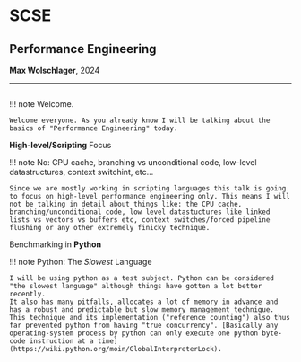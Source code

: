 # SCSE
## Performance Engineering 

**Max Wolschlager**, 2024

---
```
```

!!! note
    Welcome.

    Welcome everyone. As you already know I will be talking about the basics of "Performance Engineering" today. 


**High-level/Scripting** Focus

!!! note 
    No: CPU cache, branching vs unconditional code, low-level datastructures, context switchint, etc...

    Since we are mostly working in scripting languages this talk is going to focus on high-level performance engineering only. This means I will not be talking in detail about things like: the CPU cache, branching/unconditional code, low level datastuctures like linked lists vs vectors vs buffers etc, context switches/forced pipeline flushing or any other extremely finicky technique.

Benchmarking in **Python**

!!! note
    Python: The *Slowest* Language

    I will be using python as a test subject. Python can be considered "the slowest language" although things have gotten a lot better recently. 
    It also has many pitfalls, allocates a lot of memory in advance and has a robust and predictable but slow memory management technique. This technique and its implementation ("reference counting") also thus far prevented python from having "true concurrency". [Basically any operating-system process by python can only execute one python byte-code instruction at a time](https://wiki.python.org/moin/GlobalInterpreterLock).
